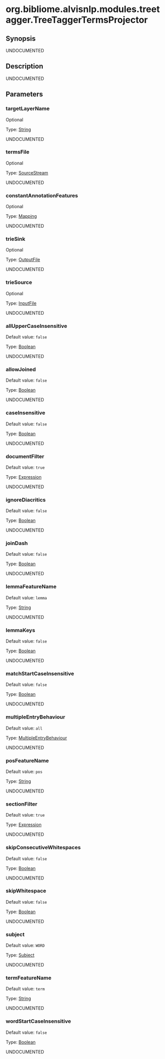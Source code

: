 # org.bibliome.alvisnlp.modules.treetagger.TreeTaggerTermsProjector

## Synopsis

UNDOCUMENTED

## Description

UNDOCUMENTED

## Parameters

<a name="targetLayerName">

### targetLayerName

Optional

Type: [String](../converter/java.lang.String)

UNDOCUMENTED

<a name="termsFile">

### termsFile

Optional

Type: [SourceStream](../converter/org.bibliome.util.streams.SourceStream)

UNDOCUMENTED

<a name="constantAnnotationFeatures">

### constantAnnotationFeatures

Optional

Type: [Mapping](../converter/alvisnlp.module.types.Mapping)

UNDOCUMENTED

<a name="trieSink">

### trieSink

Optional

Type: [OutputFile](../converter/org.bibliome.util.files.OutputFile)

UNDOCUMENTED

<a name="trieSource">

### trieSource

Optional

Type: [InputFile](../converter/org.bibliome.util.files.InputFile)

UNDOCUMENTED

<a name="allUpperCaseInsensitive">

### allUpperCaseInsensitive

Default value: `false`

Type: [Boolean](../converter/java.lang.Boolean)

UNDOCUMENTED

<a name="allowJoined">

### allowJoined

Default value: `false`

Type: [Boolean](../converter/java.lang.Boolean)

UNDOCUMENTED

<a name="caseInsensitive">

### caseInsensitive

Default value: `false`

Type: [Boolean](../converter/java.lang.Boolean)

UNDOCUMENTED

<a name="documentFilter">

### documentFilter

Default value: `true`

Type: [Expression](../converter/alvisnlp.corpus.expressions.Expression)

UNDOCUMENTED

<a name="ignoreDiacritics">

### ignoreDiacritics

Default value: `false`

Type: [Boolean](../converter/java.lang.Boolean)

UNDOCUMENTED

<a name="joinDash">

### joinDash

Default value: `false`

Type: [Boolean](../converter/java.lang.Boolean)

UNDOCUMENTED

<a name="lemmaFeatureName">

### lemmaFeatureName

Default value: `lemma`

Type: [String](../converter/java.lang.String)

UNDOCUMENTED

<a name="lemmaKeys">

### lemmaKeys

Default value: `false`

Type: [Boolean](../converter/java.lang.Boolean)

UNDOCUMENTED

<a name="matchStartCaseInsensitive">

### matchStartCaseInsensitive

Default value: `false`

Type: [Boolean](../converter/java.lang.Boolean)

UNDOCUMENTED

<a name="multipleEntryBehaviour">

### multipleEntryBehaviour

Default value: `all`

Type: [MultipleEntryBehaviour](../converter/org.bibliome.alvisnlp.modules.trie.MultipleEntryBehaviour)

UNDOCUMENTED

<a name="posFeatureName">

### posFeatureName

Default value: `pos`

Type: [String](../converter/java.lang.String)

UNDOCUMENTED

<a name="sectionFilter">

### sectionFilter

Default value: `true`

Type: [Expression](../converter/alvisnlp.corpus.expressions.Expression)

UNDOCUMENTED

<a name="skipConsecutiveWhitespaces">

### skipConsecutiveWhitespaces

Default value: `false`

Type: [Boolean](../converter/java.lang.Boolean)

UNDOCUMENTED

<a name="skipWhitespace">

### skipWhitespace

Default value: `false`

Type: [Boolean](../converter/java.lang.Boolean)

UNDOCUMENTED

<a name="subject">

### subject

Default value: `WORD`

Type: [Subject](../converter/org.bibliome.alvisnlp.modules.trie.Subject)

UNDOCUMENTED

<a name="termFeatureName">

### termFeatureName

Default value: `term`

Type: [String](../converter/java.lang.String)

UNDOCUMENTED

<a name="wordStartCaseInsensitive">

### wordStartCaseInsensitive

Default value: `false`

Type: [Boolean](../converter/java.lang.Boolean)

UNDOCUMENTED


